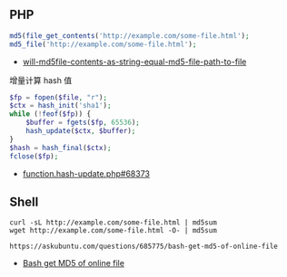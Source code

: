 ## PHP

```php
md5(file_get_contents('http://example.com/some-file.html');
md5_file('http://example.com/some-file.html');
```

- [will-md5file-contents-as-string-equal-md5-file-path-to-file](https://stackoverflow.com/questions/10738866/will-md5file-contents-as-string-equal-md5-file-path-to-file)

增量计算 hash 值

```php
$fp = fopen($file, "r");
$ctx = hash_init('sha1');
while (!feof($fp)) {
    $buffer = fgets($fp, 65536);
    hash_update($ctx, $buffer);
}
$hash = hash_final($ctx);
fclose($fp);
```

- [function.hash-update.php#68373](http://php.net/manual/en/function.hash-update.php#68373)

## Shell

```shell
curl -sL http://example.com/some-file.html | md5sum
wget http://example.com/some-file.html -O- | md5sum

https://askubuntu.com/questions/685775/bash-get-md5-of-online-file
```

- [Bash get MD5 of online file](https://askubuntu.com/questions/685775/bash-get-md5-of-online-file)

